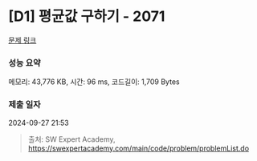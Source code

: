 # [D1] 평균값 구하기 - 2071 

[문제 링크](https://swexpertacademy.com/main/code/problem/problemDetail.do?contestProbId=AV5QRnJqA5cDFAUq) 

### 성능 요약

메모리: 43,776 KB, 시간: 96 ms, 코드길이: 1,709 Bytes

### 제출 일자

2024-09-27 21:53



> 출처: SW Expert Academy, https://swexpertacademy.com/main/code/problem/problemList.do